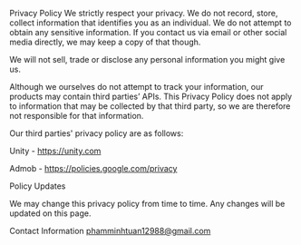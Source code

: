 Privacy Policy
We strictly respect your privacy. We do not record, store, collect information that identifies you as an individual. We do not attempt to obtain any sensitive information. If you contact us via email or other social media directly, we may keep a copy of that though.

We will not sell, trade or disclose any personal information you might give us.

Although we ourselves do not attempt to track your information, our products may contain third parties’ APIs. This Privacy Policy does not apply to information that may be collected by that third party, so we are therefore not responsible for that information.

Our third parties' privacy policy are as follows:

Unity - https://unity.com

Admob - https://policies.google.com/privacy

Policy Updates

We may change this privacy policy from time to time. Any changes will be updated on this page.


Contact Information
phamminhtuan12988@gmail.com
